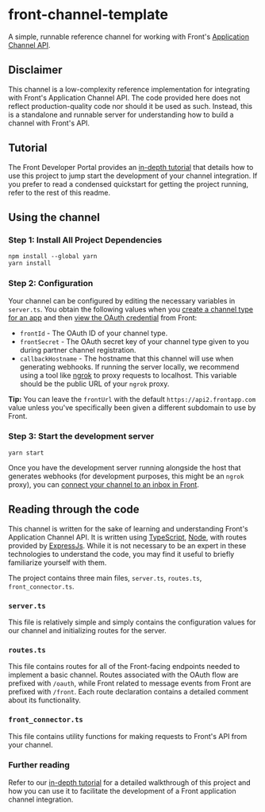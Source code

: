 # front-channel-template
A simple, runnable reference channel for working with Front's [Application Channel API](https://dev.frontapp.com/reference/channel-api).

## Disclaimer
This channel is a low-complexity reference implementation for integrating with Front's Application Channel API.
The code provided here does not reflect production-quality code nor should it be used as such.
Instead, this is a standalone and runnable server for understanding how to build a channel with Front's API.

## Tutorial
The Front Developer Portal provides an [in-depth tutorial](https://dev.frontapp.com/docs/getting-started-with-partner-channels) that details how to use this project to jump start the development of your channel integration. If you prefer to read a condensed quickstart for getting the project running, refer to the rest of this readme.

## Using the channel
###  Step 1: Install All Project Dependencies 

```shell
npm install --global yarn
yarn install
```

### Step 2: Configuration

Your channel can be configured by editing the necessary variables in `server.ts`.
You obtain the following values when you [create a channel type for an app](https://dev.frontapp.com/docs/create-and-manage-apps#create-a-channel-type) and then [view the OAuth credential](https://dev.frontapp.com/docs/create-and-manage-apps#obtain-oauth-credentials-for-your-app) from Front:
* `frontId` - The OAuth ID of your channel type.
* `frontSecret` - The OAuth secret key of your channel type given to you during partner channel registration.
* `callbackHostname` - The hostname that this channel will use when generating webhooks. If running the server locally,
we recommend using a tool like [ngrok](https://ngrok.com/) to proxy requests to localhost. This variable should be the public URL of your `ngrok` proxy.

**Tip:** You can leave the `frontUrl` with the default `https://api2.frontapp.com` value unless you've specifically been given a different subdomain to use by Front.

### Step 3: Start the development server

```shell
yarn start
```

Once you have the development server running alongside the host that generates webhooks (for development purposes, this might be an `ngrok` proxy), you can [connect your channel to an inbox in Front](https://dev.frontapp.com/docs/getting-started-with-partner-channels#step-4-add-your-channel-in-front).

## Reading through the code

This channel is written for the sake of learning and understanding Front's Application Channel API.
It is written using [TypeScript](https://www.typescriptlang.org/), [Node](https://nodejs.org/en/), with
routes provided by [ExpressJs](https://expressjs.com/).
While it is not necessary to be an expert in these technologies to understand the code, you may find it useful to briefly
familiarize yourself with them.

The project contains three main files, `server.ts`, `routes.ts`, `front_connector.ts`.

### `server.ts`
This file is relatively simple and simply contains the configuration values for our channel and initializing routes for the server.

### `routes.ts`
This file contains routes for all of the Front-facing endpoints needed to implement a basic channel.
Routes associated with the OAuth flow are prefixed with `/oauth`, while Front related to message events
from Front are prefixed with `/front`. Each route declaration contains a detailed comment about its functionality.

### `front_connector.ts`
This file contains utility functions for making requests to Front's API from your channel.

### Further reading
Refer to our [in-depth tutorial](https://dev.frontapp.com/docs/getting-started-with-partner-channels) for a detailed walkthrough of this project and how you can use it to facilitate the development of a Front application channel integration.
